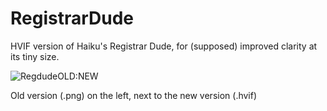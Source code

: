# RegistrarDude
HVIF version of Haiku's Registrar Dude, for (supposed) improved clarity at its tiny size.

![RegdudeOLD:NEW](https://user-images.githubusercontent.com/5268574/231504515-037ceaee-3562-43dd-b291-bb2b8d66d2a0.png)

Old version (.png) on the left, next to the new version (.hvif)
